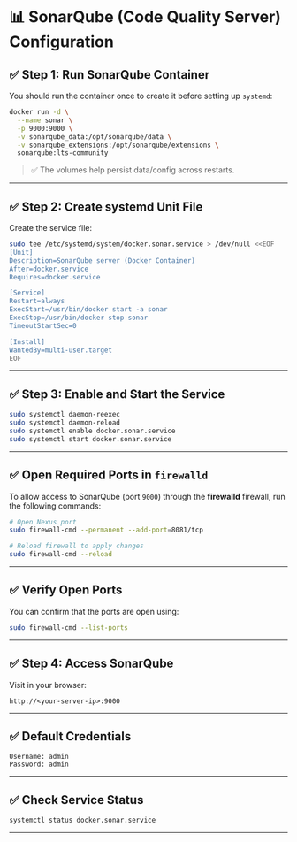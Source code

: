 # 📊 SonarQube (Code Quality Server) Configuration

## ✅ Step 1: Run SonarQube Container

You should run the container once to create it before setting up `systemd`:

```bash
docker run -d \
  --name sonar \
  -p 9000:9000 \
  -v sonarqube_data:/opt/sonarqube/data \
  -v sonarqube_extensions:/opt/sonarqube/extensions \
  sonarqube:lts-community
```

> ✅ The volumes help persist data/config across restarts.

---

## ✅ Step 2: Create systemd Unit File

Create the service file:

```bash
sudo tee /etc/systemd/system/docker.sonar.service > /dev/null <<EOF
[Unit]
Description=SonarQube server (Docker Container)
After=docker.service
Requires=docker.service

[Service]
Restart=always
ExecStart=/usr/bin/docker start -a sonar
ExecStop=/usr/bin/docker stop sonar
TimeoutStartSec=0

[Install]
WantedBy=multi-user.target
EOF
```

---

## ✅ Step 3: Enable and Start the Service

```bash
sudo systemctl daemon-reexec
sudo systemctl daemon-reload
sudo systemctl enable docker.sonar.service
sudo systemctl start docker.sonar.service
```

---

## ✅ Open Required Ports in `firewalld`
To allow access to  SonarQube (port `9000`) through the **firewalld** firewall, run the following commands:

```bash
# Open Nexus port
sudo firewall-cmd --permanent --add-port=8081/tcp

# Reload firewall to apply changes
sudo firewall-cmd --reload
```

---

## ✅ Verify Open Ports

You can confirm that the ports are open using:

```bash
sudo firewall-cmd --list-ports
```
---

## ✅ Step 4: Access SonarQube

Visit in your browser:

```
http://<your-server-ip>:9000
```

---

## ✅ Default Credentials

```
Username: admin
Password: admin
```

---

## ✅ Check Service Status

```bash
systemctl status docker.sonar.service
```

---
